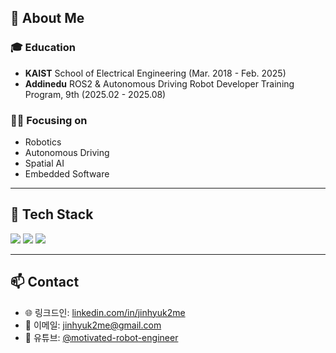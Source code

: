 <!-- About -->
## 👋 About Me

### 🎓 **Education**
- **KAIST** School of Electrical Engineering (Mar. 2018 - Feb. 2025)
- **Addinedu** ROS2 & Autonomous Driving Robot Developer Training Program, 9th (2025.02 - 2025.08)
    
### 👨‍💻 **Focusing on**
- Robotics
- Autonomous Driving
- Spatial AI
- Embedded Software

---

## 🚀 Tech Stack
<p align="left">
  <img src="https://img.shields.io/badge/ROS2-22314E?style=for-the-badge&logo=ros&logoColor=white"/>
  <img src="https://img.shields.io/badge/Python-3776AB?style=for-the-badge&logo=python&logoColor=white"/>
  <img src="https://img.shields.io/badge/C++-00599C?style=for-the-badge&logo=cplusplus&logoColor=white"/>
</p>

---

## 📫 Contact
- 🌐 링크드인: [linkedin.com/in/jinhyuk2me](https://www.linkedin.com/in/jinhyuk2me)
- 📧 이메일: [jinhyuk2me@gmail.com](mailto:jinhyuk2me@gmail.com)  
- 🎥 유튜브: [@motivated-robot-engineer](https://www.youtube.com/@motivated-robot-engineer)  
